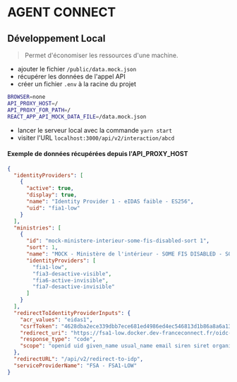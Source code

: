 # AGENT CONNECT

## Développement Local

> Permet d'économiser les ressources d'une machine.

- ajouter le fichier `/public/data.mock.json`
- récupérer les données de l'appel API
- créer un fichier `.env` à la racine du projet

```bash
BROWSER=none
API_PROXY_HOST=/
API_PROXY_FOR_PATH=/
REACT_APP_API_MOCK_DATA_FILE=/data.mock.json
```

- lancer le serveur local avec la commande `yarn start`
- visiter l'URL `localhost:3000/api/v2/interaction/abcd`

#### Exemple de données récupérées depuis l'API_PROXY_HOST

```json
{
  "identityProviders": [
    {
      "active": true,
      "display": true,
      "name": "Identity Provider 1 - eIDAS faible - ES256",
      "uid": "fia1-low"
    }
  ],
  "ministries": [
    {
      "id": "mock-ministere-interieur-some-fis-disabled-sort 1",
      "sort": 1,
      "name": "MOCK - Ministère de l'intérieur - SOME FIS DISABLED - SORT 1",
      "identityProviders": [
        "fia1-low",
        "fia3-desactive-visible",
        "fia6-active-invisible",
        "fia7-desactive-invisible"
      ]
    }
  ],
  "redirectToIdentityProviderInputs": {
    "acr_values": "eidas1",
    "csrfToken": "4628dba2ece339dbb7ece681ed4986ed4ec546813d1b86a8a6a13ba19c696df5",
    "redirect_uri": "https://fsa1-low.docker.dev-franceconnect.fr/oidc-callback",
    "response_type": "code",
    "scope": "openid uid given_name usual_name email siren siret organizational_unit belonging_population phone chorusdt"
  },
  "redirectURL": "/api/v2/redirect-to-idp",
  "serviceProviderName": "FSA - FSA1-LOW"
}
```
